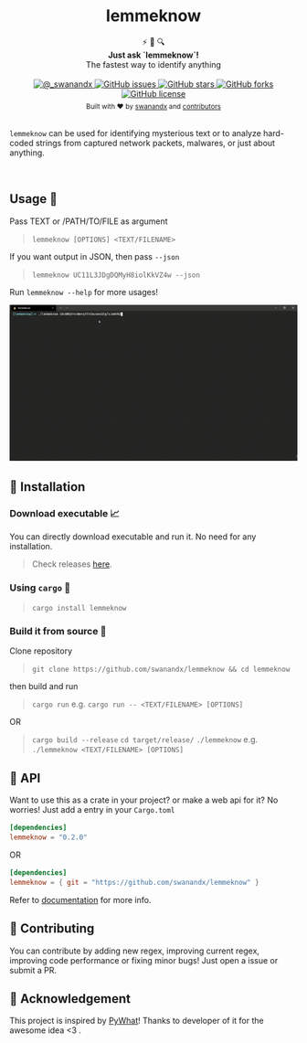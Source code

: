 <h1 align="center">
    lemmeknow 
</h1>

<div align="center">
  ⚡ 🦀 🔍
</div>
<div align="center">
  <strong>Just ask `lemmeknow`!</strong>
</div>
<div align="center">
  The fastest way to identify anything
</div>

<br />

<div align="center">
  <!-- Twitter -->
  <a href="https://twitter.com/_swanandx">
    <img src="https://img.shields.io/badge/twitter-%40__swanandx-blue"
      alt="@_swanandx" />
  </a>
  <!-- GitHub issues -->
  <a href="https://github.com/swanandx/lemmeknow/issues">
    <img src="https://img.shields.io/github/issues/swanandx/lemmeknow"
      alt="GitHub issues" />
  </a>
  <!-- GitHub stars -->
  <a href="https://github.com/swanandx/lemmeknow/stargazers">
    <img src="https://img.shields.io/github/stars/swanandx/lemmeknow"
      alt="GitHub stars" />
  </a>
  <!-- GitHub forks -->
  <a href="https://github.com/swanandx/lemmeknow/network">
    <img src="https://img.shields.io/github/forks/swanandx/lemmeknow"
      alt="GitHub forks" />
  </a>
  <!-- GitHub license -->
  <a href="https://github.com/swanandx/lemmeknow/blob/main/LICENSE">
    <img src="https://img.shields.io/github/license/swanandx/lemmeknow"
      alt="GitHub license" />
  </a>
</div>

<div align="center">
  <sub>Built with ❤︎ by
  <a href="https://twitter.com/_swanandx">swanandx</a> and
  <a href="https://github.com/swanandx/lemmeknow/graphs/contributors">
    contributors
  </a>
</div>

<br />

<!-- Thnx to choo for above README design <3 https://github.com/choojs/choo/blob/master/README.md -->

`lemmeknow` can be used for identifying mysterious text or to analyze hard-coded strings from captured network packets, malwares, or just about anything.

<br />

## Usage 🧰

Pass TEXT or /PATH/TO/FILE as argument 

> `lemmeknow [OPTIONS] <TEXT/FILENAME>`
 
If you want output in JSON, then pass `--json`

> `lemmeknow UC11L3JDgDQMyH8iolKkVZ4w --json` 

Run `lemmeknow --help` for more usages!

![demo](images/demo.gif)


## 🔭 Installation


### Download executable 📈

 You can directly download executable and run it. No need for any installation.
 > Check releases [here](https://github.com/swanandx/lemmeknow/releases/).


### Using `cargo` 🦀

> `cargo install lemmeknow`


### Build it from source 🎯

Clone repository

> `git clone https://github.com/swanandx/lemmeknow && cd lemmeknow`

then build and run
> `cargo run`
e.g. `cargo run -- <TEXT/FILENAME> [OPTIONS]`

OR

> `cargo build --release`
> `cd target/release/`
> `./lemmeknow`
e.g. `./lemmeknow <TEXT/FILENAME> [OPTIONS]`


## 🚀 API  

Want to use this as a crate in your project? or make a web api for it? No worries! Just add a entry in your `Cargo.toml`

```toml
[dependencies]
lemmeknow = "0.2.0"

```

OR 

```toml
[dependencies]
lemmeknow = { git = "https://github.com/swanandx/lemmeknow" }

```

Refer to [documentation](https://docs.rs/lemmeknow) for more info.

## 🚧 Contributing 

You can contribute by adding new regex, improving current regex, improving code performance or fixing minor bugs! Just open a issue or submit a PR.

## 💖 Acknowledgement
 This project is inspired by [PyWhat](https://github.com/bee-san/pyWhat)!
 Thanks to developer of it for the awesome idea <3 .
